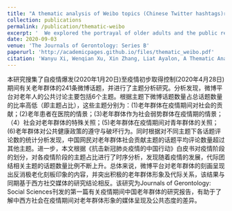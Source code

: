 ```yaml
---
title: "A thematic analysis of Weibo topics (Chinese Twitter hashtags)regarding older adults during the COVID-19 outbreak."
collection: publications
permalink: /publication/thematic-weibo
excerpt: '  We explored the portrayal of older adults and the public response to topics concerning older adults during the COVID-19 pandemic in Chinese social media (Weibo topics, equivalent to hashtags on Twitter). We also explored the temporal trends of dominant themes to identify changes over time.'
date: 2020-09-03
venue: 'The Journals of Gerontology: Series B'
paperurl: 'http://academicpages.github.io/files/thematic_weibo.pdf'
citation: 'Wanyu Xi, Wenqian Xu, Xin Zhang, Liat Ayalon, A Thematic Analysis of Weibo Topics (Chinese Twitter Hashtags) Regarding Older Adults During the COVID-19 Outbreak, The Journals of Gerontology: Series B, Volume 76, Issue 7, September 2021, Pages e306–e312.'
---
```

<span style="font-size:14px;">
本研究搜集了自疫情爆发(2020年1月20日)至疫情初步取得控制(2020年4月28日)期间有关老年群体的241条微博话题，并进行了主题分析研究。分析发现，微博平台对老年人的公共讨论主要包括6个主题。根据主题下微博话题数量占总话题数量的比率高低（即主题占比），这些主题分别为：(1)老年群体在疫情期间对社会的贡献；(2)老年患者在医院的情景；(3)老年群体作为社会弱势群体在疫情期的情景；（4）社会对老年群体的特殊关照；(5)老年群体在疫情期间对青年群体的关照；(6)老年群体对公共健康政策的遵守与破坏行为。同时根据对不同主题下各话题评论数的统计分析发现，中国网民对老年群体社会贡献主题的话题平均评论数量超过其他主题。进一步，本文根据《抗击新冠肺炎疫情的中国行动》白皮书对疫情阶段的划分，对各疫情阶段的主题占比进行了时序分析，发现随着疫情的发展，代际团结相关主题的话题数量比例不断上升。总体来说，微博平台对老年群体的刻画呈现出反消极老化刻板印象的内容，并突出积极的老年群体形象及代际关系，该结果与同期基于西方社交媒体的研究结论相反。该研究为Journals of Gerontology: Social Sciences刊发的第一篇有关疫情期间中国老年群体的研究报告，有助于了解中西方社会在疫情期间对老年群体形象的媒体呈现及公共态度的差异。
